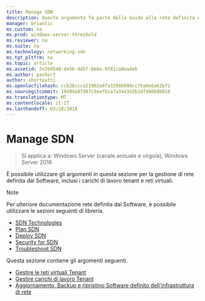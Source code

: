 ```yaml
---
title: Manage SDN
description: Questo argomento fa parte della Guida alla rete definita dal Software su come gestire carichi di lavoro Tenant e reti virtuali in Windows Server 2016.
manager: brianlic
ms.custom: na
ms.prod: windows-server-threshold
ms.reviewer: na
ms.suite: na
ms.technology: networking-sdn
ms.tgt_pltfrm: na
ms.topic: article
ms.assetid: 7e2b4540-de56-4d5f-bb8e-9f81ca0ea4eb
ms.author: pashort
author: shortpatti
ms.openlocfilehash: ccb2bccca21902e8fa3298b090cc75a9e6a62b72
ms.sourcegitcommit: 19d9da87d87c9eefbca7a3443d2b1df486b0b010
ms.translationtype: MT
ms.contentlocale: it-IT
ms.lasthandoff: 03/28/2018
---
```

# <a name="manage-sdn"></a>Manage SDN

>Si applica a: Windows Server (canale annuale e virgola), Windows Server 2016

È possibile utilizzare gli argomenti in questa sezione per la gestione di rete definita dal Software, inclusi i carichi di lavoro tenant e reti virtuali.  
  
>[!NOTE]  
>Per ulteriore documentazione rete definita dal Software, è possibile utilizzare le sezioni seguenti di libreria.  
>- [SDN Technologies](../technologies/Software-Defined-Networking-Technologies.md)  
>- [Plan SDN](../plan/Plan-Software-Defined-Networking.md)  
>- [Deploy SDN](../deploy/Deploy-Software-Defined-Networking.md)
>- [Security for SDN](../security/sdn-security-top.md)
>- [Troubleshoot SDN](../troubleshoot/Troubleshoot-Software-Defined-Networking.md)  

Questa sezione contiene gli argomenti seguenti.  
  
- [Gestire le reti virtuali Tenant](Manage-Tenant-Virtual-Networks.md)
- [Gestire carichi di lavoro Tenant](Manage-Tenant-Workloads.md)
- [Aggiornamento, Backup e ripristino Software definito dell'infrastruttura di rete](Update-Backup-Restore.md)

